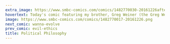```yaml
---
extra_image: https://www.smbc-comics.com/comics/1482770030-20161226after.png
hovertext: Today's comic featuring my brother, Greg Weiner (the Greg Weiner who isn't an erotic photographer).
image: https://www.smbc-comics.com/comics/1482770017-20161226.png
next_comic: wanna-evolve
prev_comic: evil-ethics
title: Political Philosophy
---
```


